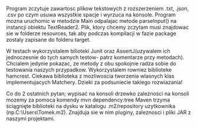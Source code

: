 Program zczytuje zawartosc plikow tekstowych z rozszerzeniem .txt, .json, .csv 
po czym usuwa wszystkie spacje i wyrzuca na konsole. Program mozna uruchomic w metodzie Main odpalajac metode
parseInput() na instancji obiektu TextReader2. Plik, ktory chcemy zczytam musi znajdowac sie w folderze resources,
tak aby podczas kompilacji w fazie package zostaly zapisane do folderu target.

W testach wykorzystalem bilioteki Junit oraz AssertJ(uzywalem ich jednoczesnie do tych samych testow- patrz komentarze
przy metodach). Chcialem jedynie pokazac, ze metody z obu spokojnie radza sobie do testowania naszych przypadkow.
Wykorzystalem rowniez biblioteke hamcrest. Ciekawa biblioteka z mozliwoscia tworzenia wlasnych klas implementujacych
Matchery. Dzieki za podsuniecie takiego rozwiazania!

Co do 2 ostatnich pytan;
wypisać na konsoli drzewko zależności na konsoli mozemy za pomoca komendy mvn dependency:tree
Maven trzyma ściągnięte biblioteki na dysku w katalogu .m2/repository uzytkownika (np.C:\Users\Tomek\.m2).
Znajduja sie w nim pluginy, zaleznosci i pliki JAR z naszymi projektami.

